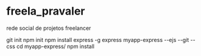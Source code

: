 # freela_pravaler
rede social de projetos freelancer


git init
npm init
npm install express -g
express myapp-express --ejs --git --css
cd myapp-express/
npm install